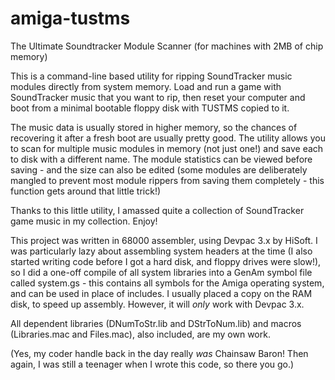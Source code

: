 # amiga-tustms
The Ultimate Soundtracker Module Scanner (for machines with 2MB of chip memory)

This is a command-line based utility for ripping SoundTracker music modules directly from system memory. Load and run a game with SoundTracker music that you want to rip, then reset your computer and boot from a minimal bootable floppy disk with TUSTMS copied to it.

The music data is usually stored in higher memory, so the chances of recovering it after a fresh boot are usually pretty good. The utility allows you to scan for multiple music modules in memory (not just one!) and save each to disk with a different name. The module statistics can be viewed before saving - and the size can also be edited (some modules are deliberately mangled to prevent most module rippers from saving them completely - this function gets around that little trick!)

Thanks to this little utility, I amassed quite a collection of SoundTracker game music in my collection. Enjoy!

This project was written in 68000 assembler, using Devpac 3.x by HiSoft. I was particularly lazy about assembling system headers at the time (I also started writing code before I got a hard disk, and floppy drives were slow!), so I did a one-off compile of all system libraries into a GenAm symbol file called system.gs - this contains all symbols for the Amiga operating system, and can be used in place of includes. I usually placed a copy on the RAM disk, to speed up assembly. However, it will _only_ work with Devpac 3.x.

All dependent libraries (DNumToStr.lib and DStrToNum.lib) and macros (Libraries.mac and Files.mac), also included, are my own work.

(Yes, my coder handle back in the day really _was_ Chainsaw Baron! Then again, I was still a teenager when I wrote this code, so there you go.)
